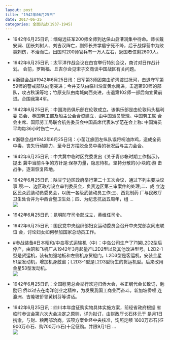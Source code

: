 ```yaml
---
layout: post
title: "1942年06月25日"
date: 2017-06-25
categories: 全面抗战(1937-1945)
---
```


<meta name="referrer" content="no-referrer" />

- 1942年6月25日讯：缅甸远征军200师全师到达保山县漕涧集中待命。师长戴安澜、团长刘树人、刘吉汉阵亡，副师长齐学启宁死不降，后于战俘营中为败类刺伤，不治而亡。出国时200师官兵有一万人左右，返国者仅剩2600人。 

- 1942年6月25日讯：太平洋作战会议在白宫举行特别会议，商讨对日作战计划。 会前，罗斯福、丘吉尔会见宋子文商谈中国战区有关问题。 

- #浙赣会战#1942年6月25日讯：日军第3师团突由浒湾渡过抚河，击退守军第59师的警戒部队向南突进；今井支队由临川沿宜黄水南进，击退第90师的部队，攻占秋溪等地；竹原支队由南城向西突进，击退第102师一部后向宜黄前进。合围我第4军。 

- 1942年6月25日讯：中国海员俱乐部在伦敦成立。该俱乐部是由伦敦码头福利委 员会、英国劳工部及船主公会合资建立，由中国派员管理。中国劳工联 合会主席、国际劳工局联合航务委员会中国首席代表朱学范在会上称: 中国海员平均每36小时伤亡一人。 

- #浙赣会战#1942年6月25日讯：小菌江旅团左纵队误将桐油炸鸡，造成全员中毒，丧失行动能力，至今日方摆脱全员中毒的状况后与主力会合。 

- 1942年6月25日讯：中共冀中临时区党委发出《关于青纱帐时期工作指示》，提出 冀中当前斗争的方针是:保存力量，隐忍待机，坚持分散的(小块的)游 击战争，逐渐恢复阵地。 

- 1942年6月25日讯：陕甘宁边区政府举行第二十五次会议，通过下列主要决议事 项:一、边区政府设立审判委员会，负责边区第三审案件的处理;二、成 立边区民众武装动员委员会，以统一各级武装动员工作;三、西北制药 厂与民政厅卫生处合并为中西合璧卫生处；四、为纪念抗战五周年，组  ... <br/><img src="https://wx4.sinaimg.cn/large/aca367d8ly1fgxlq14yuvj20c809zt8r.jpg" />

- 1942年6月25日讯：昆明防守司令部成立，黄维任司令。 

- 1942年6月25日讯：国民党中央组织部妇女运动委员会召开中央党部女同志联谊 会，讨论妇女如何参加国家总动员工作。 

- #参战装备#日本昭和/中岛零式运输机（中）：中岛公司生产了71架L2D2型后停产，由昭和飞机厂从1942年3月起量产L2D2型以及其他改进型号。L2D2-1型是货运机，装有加强地板和左侧机身货舱门。L2D3型是客运机，安装金星51型发动机，增加机身舷窗；L2D3-1型是L2D3型衍生的货运机型。后来改用金星53型发动机。 <br/><img src="https://wx3.sinaimg.cn/large/aca367d8ly1fgx7uanigbj20dw0dojtg.jpg" />

- 1942年6月25日讯：全国慰劳总会举行欢迎归侨大会，谷正纲代会长致词，勉励归 侨以过去在南洋创业之精神，为发展我国工商业而奋斗。新加坡侨领 连瀛洲、吉隆坡侨领黄树芬等讲话。 

- 1942年6月25日讯：四川本年度征购实物具体实施方案，前经省政府根据 省临时参议会第六次大会决定之原则，详为拟订，由财政厅长石体元于 是月1日携渝，与财、粮两部洽商。该项方案业经中央核准，饬照定额 1600万市石(征900万市石、购700万市石)十足征购。并限9月1日  ... <br/><img src="https://wx2.sinaimg.cn/large/aca367d8ly1fgx4d94l6yj20c809zaa5.jpg" />

